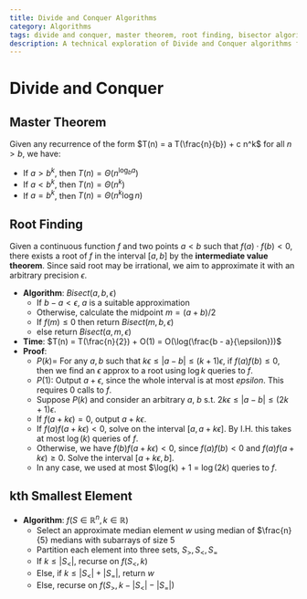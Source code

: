 ```yaml
---
title: Divide and Conquer Algorithms
category: Algorithms
tags: divide and conquer, master theorem, root finding, bisector algorithm, kth smallest element
description: A technical exploration of Divide and Conquer algorithms focusing on the Master Theorem, Root Finding, and kth Smallest Element problems.
---
```


# Divide and Conquer

## Master Theorem

Given any recurrence of the form $T(n) = a T(\frac{n}{b}) + c n^k$ for all $n > b$, we have:

- If $a > b^k$, then $T(n) = \Theta(n^{\log_b a})$
- If $a < b^k$, then $T(n) = \Theta(n^k)$
- If $a = b^k$, then $T(n) = \Theta(n^k \log n)$

## Root Finding

Given a continuous function $f$ and two points $a < b$ such that $f(a) \cdot f(b) < 0$, there exists a root of $f$ in the interval $[a, b]$ by the **intermediate value theorem**. Since said root may be irrational, we aim to approximate it with an arbitrary precision $\epsilon$.

- **Algorithm**: $Bisect(a, b, \epsilon)$
  - If $b - a < \epsilon$, $a$ is a suitable approximation
  - Otherwise, calculate the midpoint $m = (a + b)/2$
  - If $f(m) \le 0$ then return $Bisect(m, b, \epsilon)$
  - else return $Bisect(a, m, \epsilon)$
- **Time**: $T(n) = T(\frac{n}{2}) + O(1) = O(\log(\frac{b - a}{\epsilon}))$
- **Proof**:
  - $P(k) =$ For any $a, b$ such that $k\epsilon \le |a - b| \le (k + 1)\epsilon$, if $f(a)f(b) \le 0$, then we find an $\epsilon$ approx to a root using $\log k$ queries to $f$.
  - $P(1)$: Output $a + \epsilon$, since the whole interval is at most $epsilon$. This requires $0$ calls to $f$.
  - Suppose $P(k)$ and consider an arbitrary $a$, $b$ s.t. $2k\epsilon \le |a - b| \le (2k + 1)\epsilon$.
  - If $f(a + k\epsilon) = 0$, output $a + k\epsilon$.
  - If $f(a)f(a + k\epsilon) < 0$, solve on the interval $[a, a + k\epsilon]$. By I.H. this takes at most $\log(k)$ queries of $f$.
  - Otherwise, we have $f(b)f(a + k\epsilon) < 0$, since $f(a)f(b) < 0$ and $f(a)f(a + k\epsilon) \ge 0$. Solve the interval $[a + k\epsilon, b]$.
  - In any case, we used at most $\log(k) + 1 = $\log(2k)$ queries to $f$.


## kth Smallest Element

- **Algorithm**: $f(S \in \mathbb{R}^n, k \in \mathbb{R})$
  - Select an approximate median element $w$ using median of $\frac{n}{5} medians with subarrays of size $5$
  - Partition each element into three sets, $S_{>}, S_{<}, S_{=}$
  - If $k \le |S_{<}|$, recurse on $f(S_{<}, k)$
  - Else, if $k \le |S_{<}| + |S_{=}|$, return $w$
  - Else, recurse on $f(S_{>}, k - |S_{<}| - |S_{=}|)$